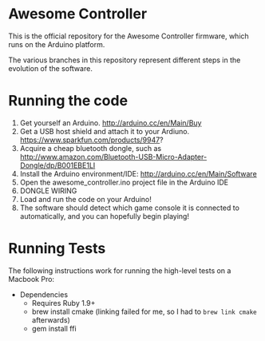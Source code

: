 Awesome Controller
==================

This is the official repository for the Awesome Controller firmware, which runs on the
Arduino platform.

The various branches in this repository represent different steps in the evolution of
the software.

Running the code
========
1. Get yourself an Arduino. http://arduino.cc/en/Main/Buy
2. Get a USB host shield and attach it to your Ardiuno. https://www.sparkfun.com/products/9947?
3. Acquire a cheap bluetooth dongle, such as http://www.amazon.com/Bluetooth-USB-Micro-Adapter-Dongle/dp/B001EBE1LI
4. Install the Arduino environment/IDE: http://arduino.cc/en/Main/Software
5. Open the awesome_controller.ino project file in the Arduino IDE
6. DONGLE WIRING
7. Load and run the code on your Arduino!
8. The software should detect which game console it is connected to automatically, and you can hopefully begin playing!


Running Tests
=============
The following instructions work for running the high-level
tests on a Macbook Pro:

* Dependencies
  * Requires Ruby 1.9+
  * brew install cmake (linking failed for me, so I had to `brew link cmake` afterwards)
  * gem install ffi